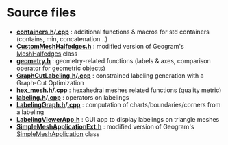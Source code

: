 # Source files

- **[containers.h](containers.h)/[.cpp](../src/containers.cpp)** : additional functions & macros for std containers (contains, min, concatenation...)
- **[CustomMeshHalfedges.h](CustomMeshHalfedges.h)** : modified version of Geogram's [MeshHalfedges](https://github.com/BrunoLevy/geogram/blob/main/src/lib/geogram/mesh/mesh_halfedges.h) class
- **[geometry.h](geometry.h)** : geometry-related functions (labels & axes, comparison operator for geometric objects)
- **[GraphCutLabeling.h](GraphCutLabeling.h)/[.cpp](../src/GraphCutLabeling.cpp)** : constrained labeling generation with a Graph-Cut Optimization
- **[hex_mesh.h](hex_mesh.h)/[.cpp](../src/hex_mesh.cpp)** : hexahedral meshes related functions (quality metric)
- **[labeling.h](labeling.h)/[.cpp](../src/labeling.cpp)** : operators on labelings
- **[LabelingGraph.h](LabelingGraph.h)/[.cpp](../src/LabelingGraph.cpp)** : computation of charts/boundaries/corners from a labeling
- **[LabelingViewerApp.h](LabelingViewerApp.h)** : GUI app to display labelings on triangle meshes
- **[SimpleMeshApplicationExt.h](SimpleMeshApplicationExt.h)** : modified version of Geogram's [SimpleMeshApplication](https://github.com/BrunoLevy/geogram/blob/main/src/lib/geogram_gfx/gui/simple_mesh_application.h) class